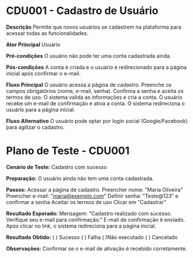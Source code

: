 # CDU001 - Cadastro de Usuário

**Descrição**
Permite que novos usuários se cadastrem na plataforma para acessar todas as funcionalidades.

**Ator Principal**
Usuário

**Pré-condições**
O usuário não pode ter uma conta cadastrada ainda.

**Pós-condições**
A conta é criada e o usuário é redirecionado para a página inicial após confirmar o e-mail.

**Fluxo Principal**
O usuário acessa a página de cadastro.
Preenche os campos obrigatórios (nome, e-mail, senha).
Confirma a senha e aceita os termos de uso.
O sistema valida as informações e cria a conta.
O usuário recebe um e-mail de confirmação e ativa a conta.
O sistema redireciona o usuário para a página inicial.

**Fluxo Alternativo**
O usuário pode optar por login social (Google/Facebook) para agilizar o cadastro.

# Plano de Teste - CDU001

**Cenário de Teste:**
Cadastro com sucesso

**Preparação:**
O usuário ainda não tem uma conta cadastrada.

**Passos:**
Acessar a página de cadastro.
Preencher nome: "Maria Oliveira"
Preencher e-mail: "maria@exemplo.com"
Definir senha: "Teste@123" e confirmar a senha
Aceitar os termos de uso
Clicar em "Cadastrar"

**Resultado Esperado:**
Mensagem: "Cadastro realizado com sucesso. Verifique seu e-mail para confirmação."
E-mail de confirmação é enviado.
Após clicar no link, o sistema redireciona para a página inicial.

**Resultado Obtido:**
( ) Sucesso
( ) Falha
( )Não executado
( ) Cancelado

**Observações:**
Confirmar se o e-mail de ativação é recebido corretamente.

